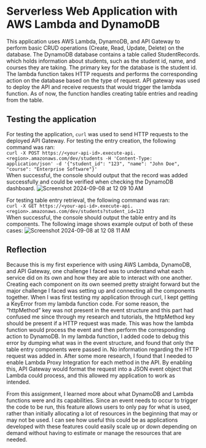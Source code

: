 # Serverless Web Application with AWS Lambda and DynamoDB
This application uses AWS Lambda, DynamoDB, and API Gateway to perform basic CRUD operations (Create, Read, Update, Delete) on the database. The DynamoDB database contains a table called StudentRecords. which holds information about students, such as the student id, name, and courses they are taking. The primary key for the database is the student id. The lambda function takes HTTP requests and performs the corresponding action on the database based on the type of request. API gateway was used to deploy the API and receive requests that would trigger the lambda function. As of now, the function handles creating table entries and reading from the table.

## Testing the application
For testing the application, `curl` was used to send HTTP requests to the deployed API Gateway. For testing the entry creation, the following command was ran: \
`curl -X POST https://<your-api-id>.execute-api.<region>.amazonaws.com/dev/students -H 'Content-Type: application/json' -d '{"student_id": "123", "name": "John Doe", "course": "Enterprise Software"}'` \
When successful, the console should output that the record was added successfully and could be verified when checking the DynamoDB dashboard.
![Screenshot 2024-09-08 at 12 09 10 AM](https://github.com/user-attachments/assets/eedd382d-0354-403c-9704-45336180085b)

For testing table entry retrieval, the following command was ran: \
`curl -X GET https://<your-api-id>.execute-api.<region>.amazonaws.com/dev/students?student_id=123` \
When successful, the console should output the table entry and its components. The following image shows example output of both of these cases:
![Screenshot 2024-09-08 at 12 08 11 AM](https://github.com/user-attachments/assets/e4ccb02f-0f94-4107-b7db-3044de5852d1)

## Reflection
Because this is my first experience with using AWS Lambda, DynamoDB, and API Gateway, one challenge I faced was to understand what each service did on its own and how they are able to interact with one another. Creating each component on its own seemed pretty straight forward but the major challenge I faced was setting up and connecting all the components together. When I was first testing my application through curl, I kept getting a KeyError from my lambda function code. For some reason, the “httpMethod” key was not present in the event structure and this part had confused me since through my research and tutorials, the httpMethod key should be present if a HTTP request was made. This was how the lambda function would process the event and then perform the corresponding action to DynamoDB. In my lambda function, I added code to debug this error by dumping what was in the event structure, and found that only the table entry components were passed in. No information regarding the HTTP request was added in. After some more research, I found that I needed to enable Lambda Proxy Integration for each method in the API. By enabling this, API Gateway would format the request into a JSON event object that Lambda could process, and this allowed my application to work as intended.

From this assignment, I learned more about what DynamoDB and Lambda functions were and its capabilities. Since an event needs to occur to trigger the code to be run, this feature allows users to only pay for what is used, rather than initially allocating a lot of resources in the beginning that may or may not be used. I can see how useful this could be as applications developed with these features could easily scale up or down depending on demand without having to estimate or manage the resources that are needed.
